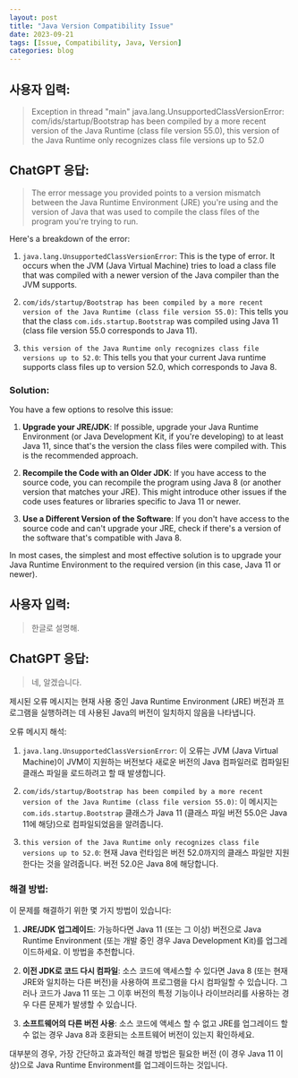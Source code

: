 ```yaml
---
layout: post
title: "Java Version Compatibility Issue"
date: 2023-09-21
tags: [Issue, Compatibility, Java, Version]
categories: blog
---
```


## 사용자 입력:
> Exception in thread "main" java.lang.UnsupportedClassVersionError: com/ids/startup/Bootstrap has been compiled by a more recent version of the Java Runtime (class file version 55.0), this version of the Java Runtime only recognizes class file versions up to 52.0


## ChatGPT 응답:
> The error message you provided points to a version mismatch between the Java Runtime Environment (JRE) you're using and the version of Java that was used to compile the class files of the program you're trying to run.

Here's a breakdown of the error:

1. `java.lang.UnsupportedClassVersionError`: This is the type of error. It occurs when the JVM (Java Virtual Machine) tries to load a class file that was compiled with a newer version of the Java compiler than the JVM supports.
 
2. `com/ids/startup/Bootstrap has been compiled by a more recent version of the Java Runtime (class file version 55.0)`: This tells you that the class `com.ids.startup.Bootstrap` was compiled using Java 11 (class file version 55.0 corresponds to Java 11).

3. `this version of the Java Runtime only recognizes class file versions up to 52.0`: This tells you that your current Java runtime supports class files up to version 52.0, which corresponds to Java 8.

### Solution:

You have a few options to resolve this issue:

1. **Upgrade your JRE/JDK**: If possible, upgrade your Java Runtime Environment (or Java Development Kit, if you're developing) to at least Java 11, since that's the version the class files were compiled with. This is the recommended approach.

2. **Recompile the Code with an Older JDK**: If you have access to the source code, you can recompile the program using Java 8 (or another version that matches your JRE). This might introduce other issues if the code uses features or libraries specific to Java 11 or newer.

3. **Use a Different Version of the Software**: If you don't have access to the source code and can't upgrade your JRE, check if there's a version of the software that's compatible with Java 8.

In most cases, the simplest and most effective solution is to upgrade your Java Runtime Environment to the required version (in this case, Java 11 or newer).

## 사용자 입력:
>  한글로 설명해.

## ChatGPT 응답:
> 네, 알겠습니다.

제시된 오류 메시지는 현재 사용 중인 Java Runtime Environment (JRE) 버전과 프로그램을 실행하려는 데 사용된 Java의 버전이 일치하지 않음을 나타냅니다.

오류 메시지 해석:
1. `java.lang.UnsupportedClassVersionError`: 이 오류는 JVM (Java Virtual Machine)이 JVM이 지원하는 버전보다 새로운 버전의 Java 컴파일러로 컴파일된 클래스 파일을 로드하려고 할 때 발생합니다.
 
2. `com/ids/startup/Bootstrap has been compiled by a more recent version of the Java Runtime (class file version 55.0)`: 이 메시지는 `com.ids.startup.Bootstrap` 클래스가 Java 11 (클래스 파일 버전 55.0은 Java 11에 해당)으로 컴파일되었음을 알려줍니다.

3. `this version of the Java Runtime only recognizes class file versions up to 52.0`: 현재 Java 런타임은 버전 52.0까지의 클래스 파일만 지원한다는 것을 알려줍니다. 버전 52.0은 Java 8에 해당합니다.

### 해결 방법:

이 문제를 해결하기 위한 몇 가지 방법이 있습니다:

1. **JRE/JDK 업그레이드**: 가능하다면 Java 11 (또는 그 이상) 버전으로 Java Runtime Environment (또는 개발 중인 경우 Java Development Kit)를 업그레이드하세요. 이 방법을 추천합니다.

2. **이전 JDK로 코드 다시 컴파일**: 소스 코드에 액세스할 수 있다면 Java 8 (또는 현재 JRE와 일치하는 다른 버전)을 사용하여 프로그램을 다시 컴파일할 수 있습니다. 그러나 코드가 Java 11 또는 그 이후 버전의 특정 기능이나 라이브러리를 사용하는 경우 다른 문제가 발생할 수 있습니다.

3. **소프트웨어의 다른 버전 사용**: 소스 코드에 액세스 할 수 없고 JRE를 업그레이드 할 수 없는 경우 Java 8과 호환되는 소프트웨어 버전이 있는지 확인하세요.

대부분의 경우, 가장 간단하고 효과적인 해결 방법은 필요한 버전 (이 경우 Java 11 이상)으로 Java Runtime Environment를 업그레이드하는 것입니다.

